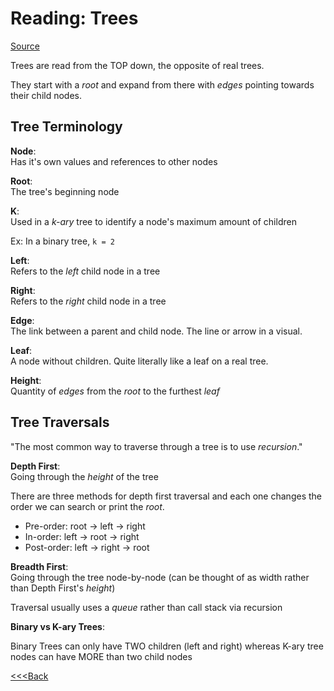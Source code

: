 # Reading: Trees

[Source](https://codefellows.github.io/common_curriculum/data_structures_and_algorithms/Code_401/class-15/resources/Trees.html)

Trees are read from the TOP down, the opposite of real trees.

They start with a _root_ and expand from there with _edges_ pointing towards their child nodes.

## Tree Terminology

**Node**:  
Has it's own values and references to other nodes

**Root**:  
The tree's beginning node

**K**:  
Used in a _k-ary_ tree to identify a node's maximum amount of children

Ex: In a binary tree, `k = 2`

**Left**:  
Refers to the _left_ child node in a tree

**Right**:  
Refers to the _right_ child node in a tree

**Edge**:  
The link between a parent and child node. The line or arrow in a visual.

**Leaf**:  
A node without children. Quite literally like a leaf on a real tree.

**Height**:  
Quantity of _edges_ from the _root_ to the furthest _leaf_

## Tree Traversals

"The most common way to traverse through a tree is to use _recursion_."

**Depth First**:  
Going through the _height_ of the tree

There are three methods for depth first traversal and each one changes the order we can search or print the _root_.

- Pre-order: root -> left -> right
- In-order: left -> root -> right
- Post-order: left -> right -> root

**Breadth First**:  
Going through the tree node-by-node (can be thought of as width rather than Depth First's _height_)

Traversal usually uses a _queue_ rather than call stack via recursion

**Binary vs K-ary Trees**:

Binary Trees can only have TWO children (left and right) whereas K-ary tree nodes can have MORE than two child nodes

[<<<Back](README.md)